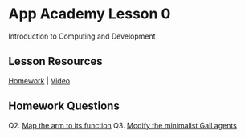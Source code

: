 # App Academy Lesson 0
Introduction to Computing and Development

## Lesson Resources
[Homework](https://docs.google.com/forms/d/e/1FAIpQLSce5iUYp_vIqvSatZ7cir3CslSVNHtvdeeAbYoEt1YOYC9YUA/viewform) | [Video](https://www.youtube.com/watch?v=gontiEKkgDQ)

## Homework Questions
Q2. [Map the arm to its function](./hw0/q02.hoon)
Q3. [Modify the minimalist Gall agents](./hw0/q03.hoon)

